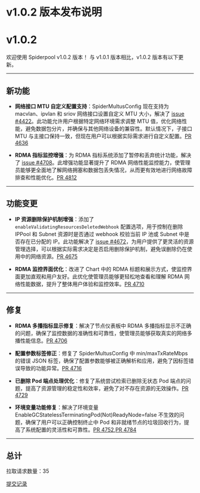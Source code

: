# v1.0.2 版本发布说明

# v1.0.2
欢迎使用 Spiderpool v1.0.2 版本！
与 v1.0.1 版本相比，v1.0.2 版本有以下更新。

***

## 新功能

* **网络接口 MTU 自定义配置支持**：SpiderMultusConfig 现在支持为 macvlan、ipvlan 和 sriov 网络接口设置自定义 MTU 大小，解决了 [issue #4422](https://github.com/spidernet-io/spiderpool/issues/4422)。此功能允许用户根据特定网络环境需求调整 MTU 值，优化网络性能，避免数据包分片，并确保与其他网络设备的兼容性。默认情况下，子接口 MTU 与主接口保持一致，但现在用户可以根据实际需求进行自定义配置。[PR 4636](https://github.com/spidernet-io/spiderpool/pull/4636)

* **RDMA 指标监控增强**：为 RDMA 指标系统添加了暂停和丢弃统计功能，解决了 [issue #4708](https://github.com/spidernet-io/spiderpool/issues/4708)。此增强功能显著提升了 RDMA 网络性能监控能力，使管理员能够更全面地了解网络拥塞和数据包丢失情况，从而更有效地进行网络故障排查和性能优化。[PR 4812](https://github.com/spidernet-io/spiderpool/pull/4812)



***

## 功能变更

* **IP 资源删除保护机制增强**：添加了 `enableValidatingResourcesDeletedWebhook` 配置选项，用于控制在删除 IPPool 和 Subnet 资源时是否通过 webhook 校验当前 IP 池或 Subnet 中是否存在已分配的 IP。此功能解决了 [issue #4672](https://github.com/spidernet-io/spiderpool/issues/4672)，为用户提供了更灵活的资源管理选择，可以根据实际需求决定是否启用删除保护机制，避免误删除仍在使用中的网络资源。[PR 4675](https://github.com/spidernet-io/spiderpool/pull/4675)

* **RDMA 监控界面优化**：改进了 Chart 中的 RDMA 标题和展示方式，使监控界面更加直观和用户友好。此优化使管理员能够更轻松地查看和理解 RDMA 网络性能数据，提升了整体用户体验和监控效率。[PR 4710](https://github.com/spidernet-io/spiderpool/pull/4710)



***

## 修复

* **RDMA 多播指标显示修复**：解决了节点仪表板中 RDMA 多播指标显示不正确的问题，确保了监控数据的准确性和可靠性，使管理员能够获取真实的网络多播性能信息。[PR 4706](https://github.com/spidernet-io/spiderpool/pull/4706)

* **配置参数标签修正**：修复了 SpiderMultusConfig 中 min/maxTxRateMbps 的错误 JSON 标签，确保了配置参数能够被正确解析和应用，避免了因标签错误导致的功能异常。[PR 4716](https://github.com/spidernet-io/spiderpool/pull/4716)

* **已删除 Pod 端点处理优化**：修复了系统尝试检索已删除无状态 Pod 端点的问题，提高了资源管理的稳定性和效率，避免了对不存在资源的无效操作。[PR 4729](https://github.com/spidernet-io/spiderpool/pull/4729)

* **环境变量功能修复**：解决了环境变量 EnableGCStatelessTerminatingPod(Not)ReadyNode=false 不生效的问题，确保了用户可以正确控制终止中 Pod 和非就绪节点的垃圾回收行为，提高了系统配置的灵活性和可靠性。[PR 4752](https://github.com/spidernet-io/spiderpool/pull/4752),[PR 4784](https://github.com/spidernet-io/spiderpool/pull/4784)

***

## 总计

拉取请求数量：35

[提交记录](https://github.com/spidernet-io/spiderpool/compare/v1.0.1...v1.0.2)
